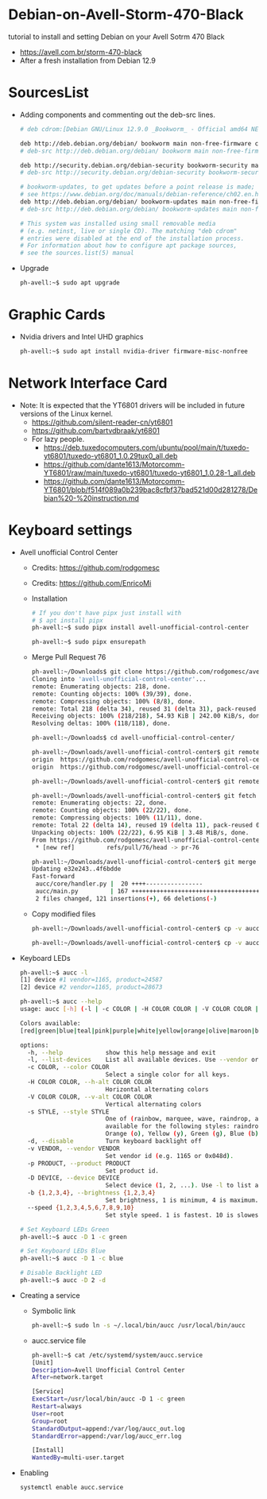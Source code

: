 # Debian-on-Avell-Storm-470-Black
tutorial to install and setting Debian on your Avell Sotrm 470 Black
- https://avell.com.br/storm-470-black
- After a fresh installation from Debian 12.9

# SourcesList

- Adding components and commenting out the deb-src lines.
    
    ```bash
    # deb cdrom:[Debian GNU/Linux 12.9.0 _Bookworm_ - Official amd64 NETINST with firmware 20250111-10:54]/ bookworm contrib main non-free-firmware
    
    deb http://deb.debian.org/debian/ bookworm main non-free-firmware contrib non-free
    # deb-src http://deb.debian.org/debian/ bookworm main non-free-firmware
    
    deb http://security.debian.org/debian-security bookworm-security main non-free-firmware contrib non-free
    # deb-src http://security.debian.org/debian-security bookworm-security main non-free-firmware
    
    # bookworm-updates, to get updates before a point release is made;
    # see https://www.debian.org/doc/manuals/debian-reference/ch02.en.html#_updates_and_backports
    deb http://deb.debian.org/debian/ bookworm-updates main non-free-firmware contrib non-free
    # deb-src http://deb.debian.org/debian/ bookworm-updates main non-free-firmware
    
    # This system was installed using small removable media
    # (e.g. netinst, live or single CD). The matching "deb cdrom"
    # entries were disabled at the end of the installation process.
    # For information about how to configure apt package sources,
    # see the sources.list(5) manual
    ```
- Upgrade
    
    ```bash
    ph-avell:~$ sudo apt upgrade
    ```

# Graphic Cards

- Nvidia drivers and Intel UHD graphics
    
    ```bash
    ph-avell:~$ sudo apt install nvidia-driver firmware-misc-nonfree
    ```
    

# Network Interface Card

- Note: It is expected that the YT6801 drivers will be included in future versions of the Linux kernel.
    - https://github.com/silent-reader-cn/yt6801
    - https://github.com/bartvdbraak/yt6801
    - For lazy people.
        - https://deb.tuxedocomputers.com/ubuntu/pool/main/t/tuxedo-yt6801/tuxedo-yt6801_1.0.29tux0_all.deb
        - https://github.com/dante1613/Motorcomm-YT6801/raw/main/tuxedo-yt6801/tuxedo-yt6801_1.0.28-1_all.deb
        - https://github.com/dante1613/Motorcomm-YT6801/blob/f514f089a0b239bac8cfbf37bad521d00d281278/Debian%20-%20instruction.md

# Keyboard settings

- Avell unofficial Control Center
    - Credits: https://github.com/rodgomesc
    - Credits: https://github.com/EnricoMi
    - Installation
        
        ```bash
        # If you don't have pipx just install with 
        # $ apt install pipx
        ph-avell:~$ sudo pipx install avell-unofficial-control-center
        
        ph-avell:~$ sudo pipx ensurepath
        ```
        
    - Merge Pull Request 76
        
        ```bash
        ph-avell:~/Downloads$ git clone https://github.com/rodgomesc/avell-unofficial-control-center.git
        Cloning into 'avell-unofficial-control-center'...
        remote: Enumerating objects: 218, done.
        remote: Counting objects: 100% (39/39), done.
        remote: Compressing objects: 100% (8/8), done.
        remote: Total 218 (delta 34), reused 31 (delta 31), pack-reused 179 (from 1)
        Receiving objects: 100% (218/218), 54.93 KiB | 242.00 KiB/s, done.
        Resolving deltas: 100% (118/118), done.
        
        ph-avell:~/Downloads$ cd avell-unofficial-control-center/
        
        ph-avell:~/Downloads/avell-unofficial-control-center$ git remote -v 
        origin	https://github.com/rodgomesc/avell-unofficial-control-center.git (fetch)
        origin	https://github.com/rodgomesc/avell-unofficial-control-center.git (push)
        
        ph-avell:~/Downloads/avell-unofficial-control-center$ git remote add rodgomesc https://github.com/rodgomesc/avell-unofficial-control-center.git
        
        ph-avell:~/Downloads/avell-unofficial-control-center$ git fetch rodgomesc pull/76/head:pr-76
        remote: Enumerating objects: 22, done.
        remote: Counting objects: 100% (22/22), done.
        remote: Compressing objects: 100% (11/11), done.
        remote: Total 22 (delta 14), reused 19 (delta 11), pack-reused 0 (from 0)
        Unpacking objects: 100% (22/22), 6.95 KiB | 3.48 MiB/s, done.
        From https://github.com/rodgomesc/avell-unofficial-control-center
         * [new ref]         refs/pull/76/head -> pr-76
        
        ph-avell:~/Downloads/avell-unofficial-control-center$ git merge pr-76
        Updating e32e243..4f6bdde
        Fast-forward
         aucc/core/handler.py |  20 ++++----------------
         aucc/main.py         | 167 +++++++++++++++++++++++++++++++++++++++++++++++++++++++++++++++++++++++++++++++++++++++++++++++++++++++++++++++++------------------------------------------------
         2 files changed, 121 insertions(+), 66 deletions(-)
        ```
        
    - Copy modified files
        
        ```bash
        ph-avell:~/Downloads/avell-unofficial-control-center$ cp -v aucc/core/handler.py ~/.local/pipx/venvs/avell-unofficial-control-center/lib/python3.11/site-packages/aucc/core/handler.py
        
        ph-avell:~/Downloads/avell-unofficial-control-center$ cp -v aucc/main.py ~/.local/pipx/venvs/avell-unofficial-control-center/lib/python3.11/site-packages/aucc/main.py
        ```
        
- Keyboard LEDs
    
    ```bash
    ph-avell:~$ aucc -l
    [1] device #1 vendor=1165, product=24587
    [2] device #2 vendor=1165, product=28673
    
    ph-avell:~$ aucc --help
    usage: aucc [-h] (-l | -c COLOR | -H COLOR COLOR | -V COLOR COLOR | -s STYLE | -d) [-v VENDOR] [-p PRODUCT] [-D DEVICE] [-b {1,2,3,4}] [--speed {1,2,3,4,5,6,7,8,9,10}]
    
    Colors available:
    [red|green|blue|teal|pink|purple|white|yellow|orange|olive|maroon|brown|gray|skyblue|navy|crimson|darkgreen|lightgreen|gold|violet] 
    
    options:
      -h, --help            show this help message and exit
      -l, --list-devices    List all available devices. Use --vendor or --product to look for other vendors.
      -c COLOR, --color COLOR
                            Select a single color for all keys.
      -H COLOR COLOR, --h-alt COLOR COLOR
                            Horizontal alternating colors
      -V COLOR COLOR, --v-alt COLOR COLOR
                            Vertical alternating colors
      -s STYLE, --style STYLE
                            One of (rainbow, marquee, wave, raindrop, aurora, random, reactive, breathing, ripple, reactiveripple, reactiveaurora, fireworks). Additional single colors are
                            available for the following styles: raindrop, aurora, random, reactive, breathing, ripple, reactiveripple, reactiveaurora and fireworks. These colors are: Red (r),
                            Orange (o), Yellow (y), Green (g), Blue (b), Teal (t), Purple (p). Append those styles with the start letter of the color you would like (e.g. rippler = Ripple Red
      -d, --disable         Turn keyboard backlight off
      -v VENDOR, --vendor VENDOR
                            Set vendor id (e.g. 1165 or 0x048d).
      -p PRODUCT, --product PRODUCT
                            Set product id.
      -D DEVICE, --device DEVICE
                            Select device (1, 2, ...). Use -l to list available devices.
      -b {1,2,3,4}, --brightness {1,2,3,4}
                            Set brightness, 1 is minimum, 4 is maximum.
      --speed {1,2,3,4,5,6,7,8,9,10}
                            Set style speed. 1 is fastest. 10 is slowest
    
    # Set Keyboard LEDs Green 
    ph-avell:~$ aucc -D 1 -c green
    
    # Set Keyboard LEDs Blue 
    ph-avell:~$ aucc -D 1 -c blue
    
    # Disable Backlight LED
    ph-avell:~$ aucc -D 2 -d
    ```
    
- Creating a service
    - Symbolic link
        
        ```bash
        ph-avell:~$ sudo ln -s ~/.local/bin/aucc /usr/local/bin/aucc
        ```
        
    - aucc.service file
        
        ```bash
        ph-avell:~$ cat /etc/systemd/system/aucc.service 
        [Unit]
        Description=Avell Unofficial Control Center
        After=network.target
        
        [Service]
        ExecStart=/usr/local/bin/aucc -D 1 -c green
        Restart=always
        User=root
        Group=root
        StandardOutput=append:/var/log/aucc_out.log
        StandardError=append:/var/log/aucc_err.log
        
        [Install]
        WantedBy=multi-user.target
        ```
        
- Enabling
    
    ```bash
    systemctl enable aucc.service
    ```
